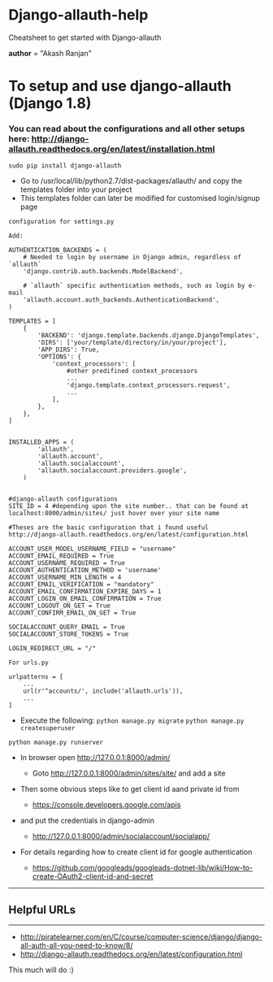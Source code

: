 # Django-allauth-help
Cheatsheet to get started with Django-allauth

__author__ = "Akash Ranjan"

# To setup and use django-allauth (Django 1.8)

### You can read about the configurations and all other setups here: http://django-allauth.readthedocs.org/en/latest/installation.html

`sudo pip install django-allauth`

* Go to /usr/local/lib/python2.7/dist-packages/allauth/ and copy the templates folder into your project
* This templates folder can later be modified for customised login/signup page

`configuration for settings.py`
	
	Add:

	AUTHENTICATION_BACKENDS = (
	    # Needed to login by username in Django admin, regardless of `allauth`
	    'django.contrib.auth.backends.ModelBackend',

	    # `allauth` specific authentication methods, such as login by e-mail
	    'allauth.account.auth_backends.AuthenticationBackend',
	)

	TEMPLATES = [
	    {
	        'BACKEND': 'django.template.backends.django.DjangoTemplates',
	        'DIRS': ['your/template/directory/in/your/project'],
	        'APP_DIRS': True,
	        'OPTIONS': {
	            'context_processors': [
	                #other predifined context_processors
	                ...
	                'django.template.context_processors.request',
	                ...
	            ],
	        },
	    },
	]


	INSTALLED_APPS = (
			'allauth',
			'allauth.account',
	 		'allauth.socialaccount',
			'allauth.socialaccount.providers.google',
		)


	#django-allauth configurations
	SITE_ID = 4 #depending upon the site number.. that can be found at localhost:8000/admin/sites/ just hover over your site name
	
	#Theses are the basic configuration that i found useful
	http://django-allauth.readthedocs.org/en/latest/configuration.html

	ACCOUNT_USER_MODEL_USERNAME_FIELD = "username"
	ACCOUNT_EMAIL_REQUIRED = True
	ACCOUNT_USERNAME_REQUIRED = True
	ACCOUNT_AUTHENTICATION_METHOD = 'username'
	ACCOUNT_USERNAME_MIN_LENGTH = 4
	ACCOUNT_EMAIL_VERIFICATION = "mandatory"
	ACCOUNT_EMAIL_CONFIRMATION_EXPIRE_DAYS = 1
	ACCOUNT_LOGIN_ON_EMAIL_CONFIRMATION = True
	ACCOUNT_LOGOUT_ON_GET = True
	ACCOUNT_CONFIRM_EMAIL_ON_GET = True

	SOCIALACCOUNT_QUERY_EMAIL = True
	SOCIALACCOUNT_STORE_TOKENS = True

	LOGIN_REDIRECT_URL = "/"


`For urls.py`

	urlpatterns = [
	    ...
	    url(r'^accounts/', include('allauth.urls')),
	    ...
	]


* Execute the following:
`python manage.py migrate`
`python manage.py createsuperuser`

`python manage.py runserver`


* In browser open http://127.0.0.1:8000/admin/
	
	* Goto http://127.0.0.1:8000/admin/sites/site/ and add a site

* Then some obvious steps like to get client id aand private id from 
	* https://console.developers.google.com/apis

* and put the credentials in django-admin
	* http://127.0.0.1:8000/admin/socialaccount/socialapp/


* For details regarding how to create client id for google authentication
	* https://github.com/googleads/googleads-dotnet-lib/wiki/How-to-create-OAuth2-client-id-and-secret



----------------------------------------------------------------------
## Helpful URLs
----------------------------------------------------------------------
* http://piratelearner.com/en/C/course/computer-science/django/django-all-auth-all-you-need-to-know/8/
* http://django-allauth.readthedocs.org/en/latest/configuration.html


This much will do :)
